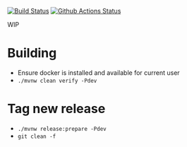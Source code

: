 [![Build Status](https://travis-ci.com/isopov/mongo-plan-checker.svg?branch=master)](https://travis-ci.com/isopov/mongo-plan-checker)
[![Github Actions Status](https://github.com/isopov/mongo-plan-checker/workflows/CI/badge.svg)](https://github.com/isopov/mongo-plan-checker/actions)

WIP
# Building
* Ensure docker is installed and available for current user
* `./mvnw clean verify -Pdev`
# Tag new release
* `./mvnw release:prepare -Pdev`
* `git clean -f`
